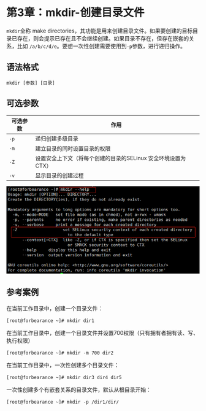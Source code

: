 # 第3章：mkdir-创建目录文件
`mkdir`全称 make directories，其功能是用来创建目录文件。如果要创建的目标目录已存在，则会提示已存在且不会继续创建。如果目录不存在，但存在嵌套的关系，比如 `/a/b/c/d/e`。要想一次性创建需要使用到`-p`参数，进行递归操作。

## 语法格式
`mkdir [参数] [目录]`
## 可选参数
|  可选参数   | 作用  |
|  ----  | ----  |
| `-p` | 递归创建多级目录 |
| `-m` | 建立目录的同时设置目录的权限 |
| `-Z` | 设置安全上下文（将每个创建的目录的SELinux 安全环境设置为CTX） |
| `-v` | 显示目录的创建过程 |

![forbearance.cn](../../../.vuepress/public/assets/images/2022/linux-1.png)

## 参考案例
在当前工作目录中，创建一个目录文件：
```shell
[root@forbearance ~]# mkdir dir1
```
在当前工作目录中，创建一个目录文件并设置700权限（只有拥有者拥有读、写、执行权限）
```shell
[root@forbearance ~]# mkdir -m 700 dir2
```
在当前工作目录中，一次性创建多个目录文件：
```shell
[root@forbearance ~]# mkdir dir3 dir4 dir5
```
一次性创建多个有嵌套关系的目录文件，默认从根目录开始：
```shell
[root@forbearance ~]# mkdir -p /dir1/dir/
```
